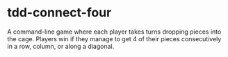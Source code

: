 # tdd-connect-four
A command-line game where each player takes turns dropping pieces into the cage. Players win if they manage to get 4 of their pieces consecutively in a row, column, or along a diagonal.
